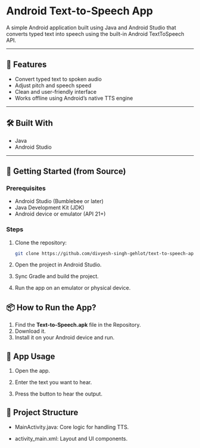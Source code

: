 # Android Text-to-Speech App

A simple Android application built using Java and Android Studio that converts typed text into speech using the built-in Android TextToSpeech API.

---

## 📱 Features

- Convert typed text to spoken audio
- Adjust pitch and speech speed
- Clean and user-friendly interface
- Works offline using Android’s native TTS engine

---

## 🛠️ Built With

- Java
- Android Studio

---

## 🚀 Getting Started (from Source)

### Prerequisites

- Android Studio (Bumblebee or later)
- Java Development Kit (JDK)
- Android device or emulator (API 21+)

### Steps

1. Clone the repository:
   ```bash
   git clone https://github.com/divyesh-singh-gehlot/text-to-speech-app.git

2. Open the project in Android Studio.

3. Sync Gradle and build the project.

4. Run the app on an emulator or physical device.

## 📦 How to Run the App?
<ol> 
  <li>Find the <strong>Text-to-Speech.apk</strong> file in the Repository.</li> 
  <li>Download it.</li> 
  <li>Install it on your Android device and run.</li> 
</ol>

## 🧩 App Usage
1. Open the app.

2. Enter the text you want to hear.

3. Press the button to hear the output.

## 📄 Project Structure
- MainActivity.java: Core logic for handling TTS.

- activity_main.xml: Layout and UI components.
